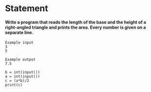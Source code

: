 # Statement
#### Write a program that reads the length of the base and the height of a right-angled triangle and prints the area. Every number is given on a separate line.
```
Example input
3
5

Example output
7.5
```
```
b = int(input())
a = int(input())
c = (a*b)/2
print(c)
```
